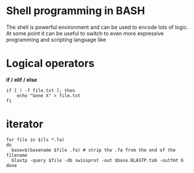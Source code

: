 # Shell programming in BASH

The shell is powerful environment and can be used to encode lots of logic.  At some point it can be useful to switch to even more expressive programming and scripting language like 


# Logical operators

**if / elif / else**

```
if [ ! -f file.txt ]; then
    echo "Gene X" > file.txt
fi
```

# iterator

```
for file in $(ls *.fa)
do
  base=$(basename $file .fa) # strip the .fa from the end of the filename
  blastp -query $file -db swissprot -out $base.BLASTP.tab -outfmt 6
done
```


